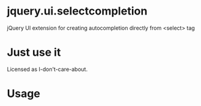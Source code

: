 jquery.ui.selectcompletion
===============================

jQuery UI extension for creating autocompletion directly from &lt;select> tag

Just use it
===========
Licensed as I-don't-care-about.

Usage
=====

<script type="text/javascript" src="jquery.ui.selectcompletion.js></script>
<script type="text/javascript">
  $(document).ready(function(){
    $("select").selectcompletion();
  });
</script>
